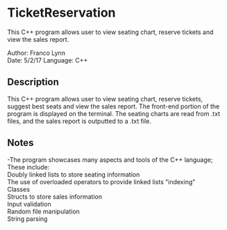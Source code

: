 # TicketReservation
This C++ program allows user to view seating chart, reserve tickets and view the sales report.

Author: Franco Lynn  
Date:   5/2/17
Language: C++

Description
-----------
This C++ program allows user to view seating chart, reserve tickets, suggest best seats and view the sales report. The front-end portion of the program is displayed on the terminal. The seating charts are read from .txt files, and the sales report is outputted to a .txt file.

Notes
-----
-The program showcases many aspects and tools of the C++ language; These include:  
 Doubly linked lists to store seating information  
 The use of overloaded operators to provide linked lists "indexing"  
 Classes  
 Structs to store sales information  
 Input validation  
 Random file manipulation  
 String parsing  
 
